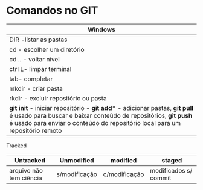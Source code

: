 # Comandos no GIT

| Windows                                                      |
| ------------------------------------------------------------ |
| DIR -listar as pastas                                        |
| cd - escolher um diretório                                   |
| cd .. - voltar nível                                         |
| ctrl L- limpar terminal                                      |
| tab- completar                                               |
| mkdir - criar pasta                                          |
| rkdir - excluir repositório ou pasta                         |
| **git init** - iniciar repositório  - **git add*** - adicionar pastas,  **git pull** é usado para buscar e baixar conteúdo de repositórios, **git push** é usado para enviar o conteúdo do repositório local para um repositório remoto |

Tracked

| Untracked               | Unmodified    | modified      | staged                |
| ----------------------- | ------------- | ------------- | --------------------- |
| arquivo não tem ciência | s/modificação | c/modificação | modificados s/ commit |





